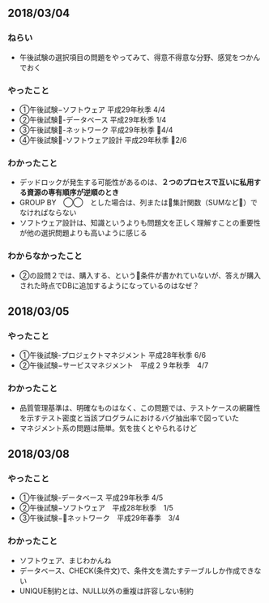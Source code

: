 
<!-- テンプレート

## 1990/1/1

### やったこと

### わかったこと

### わからなかったこと -->

## 2018/03/04

### ねらい
- 午後試験の選択項目の問題をやってみて、得意不得意な分野、感覚をつかんでおく

### やったこと
- ①午後試験−ソフトウェア 平成29年秋季 4/4
- ②午後試験-データベース 平成29年秋季 1/4
- ③午後試験-ネットワーク 平成29年秋季 4/4
- ④午後試験-ソフトウェア設計 平成29年秋季 2/6



### わかったこと
- デッドロックが発生する可能性があるのは、**２つのプロセスで互いに私用する資源の専有順序が逆順のとき**
- GROUP BY　◯◯　とした場合は、列または集計関数（SUMなど）でなければならない
- ソフトウェア設計は、知識というよりも問題文を正しく理解すことの重要性が他の選択問題よりも高いように感じる


### わからなかったこと
- ②の設問２では、購入する、という条件が書かれていないが、答えが購入された時点でDBに追加するようになっているのはなぜ？

## 2018/03/05

### やったこと
- ①午後試験-プロジェクトマネジメント 平成28年秋季 6/6
- ②午後試験−サービスマネジメント　平成２９年秋季　4/7

### わかったこと
- 品質管理基準は、明確なものはなく、この問題では、テストケースの網羅性を示すテスト密度と当該プログラムにおけるバグ抽出率で図っていた
- マネジメント系の問題は簡単。気を抜くとやられるけど

## 2018/03/08

### やったこと
- ①午後試験-データベース 平成29年秋季 4/5
- ②午後試験−ソフトウェア　平成28年秋季　1/5
- ③午後試験−ネットワーク　平成29年春季　3/4

### わかったこと
- ソフトウェア、まじわかんね
- データベース、CHECK(条件文)で、条件文を満たすテーブルしか作成できない
- UNIQUE制約とは、NULL以外の重複は許容しない制約
